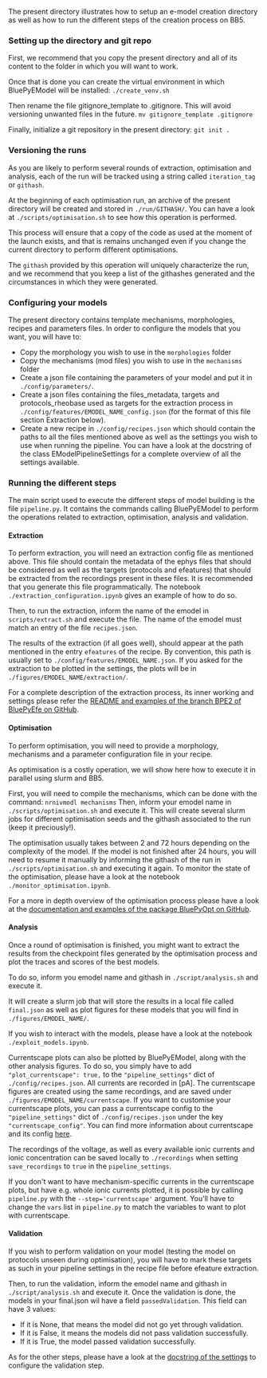 The present directory illustrates how to setup an e-model creation directory as well as how to run the different steps of the creation process on BB5.

### Setting up the directory and git repo

First, we recommend that you copy the present directory and all of its content to the folder in which you will want to work.

Once that is done you can create the virtual environment in which BluePyEModel will be installed:
```./create_venv.sh```

Then rename the file gitignore_template to .gitignore. This will avoid versioning unwanted files in the future.
```mv gitignore_template .gitignore```

Finally, initialize a git repository in the present directory:
```git init .```

### Versioning the runs

As you are likely to perform several rounds of extraction, optimisation and analysis, each of the run will be tracked using a string called `iteration_tag` or `githash`.

At the beginning of each optimisation run, an archive of the present directory will be created and stored in `./run/GITHASH/`. You can have a look at `./scripts/optimisation.sh` to see how this operation is performed.

This process will ensure that a copy of the code as used at the moment of the launch exists, and that is remains unchanged even if you change the current directory to perform different optimisations.

The `githash` provided by this operation will uniquely characterize the run, and we recommend that you keep a list of the githashes generated and the circumstances in which they were generated.

### Configuring your models

The present directory contains template mechanisms, morphologies, recipes and parameters files.
In order to configure the models that you want, you will have to:
- Copy the morphology you wish to use in the `morphologies` folder
- Copy the mechanisms (mod files) you wish to use in the `mechanisms` folder
- Create a json file containing the parameters of your model and put it in `./config/parameters/`.
- Create a json files containing the files_metadata, targets and protocols_rheobase used as targets for the extraction process in `./config/features/EMODEL_NAME_config.json` (for the format of this file section Extraction below).
- Create a new recipe in `./config/recipes.json` which should contain the paths to all the files mentioned above as well as the settings you wish to use when running the pipeline. You can have a look at the docstring of the class EModelPipelineSettings for a complete overview of all the settings available.

### Running the different steps

The main script used to execute the different steps of model building is the file `pipeline.py`. It contains the commands calling BluePyEModel to perform the operations related to extraction, optimisation, analysis and validation.

#### Extraction

To perform extraction, you will need an extraction config file as mentioned above. This file should contain the metadata of the ephys files that should be considered as well as the targets (protocols and efeatures) that should be extracted from the recordings present in these files.
It is recommended that you generate this file programmatically. The notebook `./extraction_configuration.ipynb` gives an example of how to do so.

Then, to run the extraction, inform the name of the emodel in `scripts/extract.sh` and execute the file.
The name of the emodel must match an entry of the file `recipes.json`.

The results of the extraction (if all goes well), should appear at the path mentioned in the entry `efeatures` of the recipe. By convention, this path is usually set to `./config/features/EMODEL_NAME.json`.
If you asked for the extraction to be plotted in the settings, the plots will be in `./figures/EMODEL_NAME/extraction/`.

For a complete description of the extraction process, its inner working and settings please refer the [README and examples of the branch BPE2 of BluePyEfe on GitHub](https://github.com/BlueBrain/BluePyEfe/tree/BPE2).

#### Optimisation

To perform optimisation, you will need to provide a morphology, mechanisms and a parameter configuration file in your recipe.

As optimisation is a costly operation, we will show here how to execute it in parallel using slurm and BB5.

First, you will need to compile the mechanisms, which can be done with the command:
```nrnivmodl mechanisms```
Then, inform your emodel name in `./scripts/optimisation.sh` and execute it.
This will create several slurm jobs for different optimisation seeds and the githash associated to the run (keep it preciously!).

The optimisation usually takes between 2 and 72 hours depending on the complexity of the model.
If the model is not finished after 24 hours, you will need to resume it manually by informing the githash of the run in `./scripts/optimisation.sh` and executing it again.
To monitor the state of the optimisation, please have a look at the notebook `./monitor_optimisation.ipynb`.

For a more in depth overview of the optimisation process please have a look at the [documentation and examples of the package BluePyOpt on GitHub](https://github.com/BlueBrain/BluePyOpt).

#### Analysis

Once a round of optimisation is finished, you might want to extract the results from the checkpoint files generated by the optimisation process and plot the traces and scores of the best models.

To do so, inform you emodel name and githash in `./script/analysis.sh` and execute it.

It will create a slurm job that will store the results in a local file called `final.json` as well as plot figures for these models that you will find in `./figures/EMODEL_NAME/`.

If you wish to interact with the models, please have a look at the notebook `./exploit_models.ipynb`.

Currentscape plots can also be plotted by BluePyEModel, along with the other analysis figures. To do so, you simply have to add `"plot_currentscape": true,` to the `"pipeline_settings"` dict of `./config/recipes.json`. All currents are recorded in [pA]. The currentscape figures are created using the same recordings, and are saved under `./figures/EMODEL_NAME/currentscape`. If you want to customise your currentscape plots, you can pass a currentscape config to the `"pipeline_settings"` dict of `./config/recipes.json` under the key `"currentscape_config"`. You can find more information about currentscape and its config [here](https://bbpgitlab.epfl.ch/cells/currentscape#about-the-config).

The recordings of the voltage, as well as every available ionic currents and ionic concentration can be saved locally to `./recordings` when setting `save_recordings` to `true` in the `pipeline_settings`. 

If you don't want to have mechanism-specific currents in the currentscape plots, but have e.g. whole ionic currents plotted, it is possible by calling `pipeline.py` with the `--step='currentscape'` argument. You'll have to change the `vars` list in `pipeline.py` to match the variables to want to plot with currentscape.

#### Validation

If you wish to perform validation on your model (testing the model on protocols unseen during optimisation), you will have to mark these targets as such in your pipeline settings in the recipe file before efeature extraction.

Then, to run the validation, inform the emodel name and githash in `./script/analysis.sh` and execute it.
Once the validation is done, the models in your final.json wil have a field `passedValidation`.
This field can have 3 values:
- If it is None, that means the model did not go yet through validation.
- If it is False, it means the models did not pass validation successfully.
- If it is True, the model passed validation successfully.

As for the other steps, please have a look at the [docstring of the settings](https://bbpgitlab.epfl.ch/cells/bluepyemodel/-/blob/main/bluepyemodel/emodel_pipeline/emodel_settings.py) to configure the validation step.
